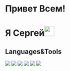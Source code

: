 <h1 align="left">Привет Всем!</h1>
<h1 align="left">Я Сергей<img src="https://github.com/blackcater/blackcater/raw/main/images/Hi.gif" height="32"/></h1>

## Languages&Tools
<img src="https://img.shields.io/badge/HTML-E34F26?style=for-the-badge&logo=html5&logoColor=white" /> <img src="https://img.shields.io/badge/CSS-1572B6?style=for-the-badge&logo=css3&logoColor=white" /> <img src="https://img.shields.io/badge/javascript-F7DF1E?style=for-the-badge&logo=javascript&logoColor=white" /> <img src="https://img.shields.io/badge/Figma-F24E1E?style=for-the-badge&logo=figma&logoColor=white" />  <img src="https://img.shields.io/badge/visual studio code-007ACC?style=for-the-badge&logo=visualstudiocode&logoColor=white" />
![](https://github-profile-summary-cards.vercel.app/api/cards/profile-details?username=sergey-xdt&theme=solarized_dark)

<!--
**sergey-xdt/sergey-xdt** is a ✨ _special_ ✨ repository because its `README.md` (this file) appears on your GitHub profile.

Here are some ideas to get you started:

- 🔭 I’m currently working on ...
- 🌱 I’m currently learning ...
- 👯 I’m looking to collaborate on ...
- 🤔 I’m looking for help with ...
- 💬 Ask me about ...
- 📫 How to reach me: ...
- 😄 Pronouns: ...
- ⚡ Fun fact: ...
-->
